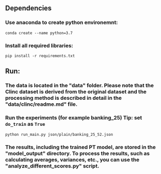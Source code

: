 ## Dependencies
### Use anaconda to create python environemnt:
`conda create --name python=3.7`

### Install all required libraries:
`pip install -r requirements.txt`


## Run:
### The data is located in the "data" folder. Please note that the Clinc dataset is derived from the original dataset and the processing method is described in detail in the "data/clinc/readme.md" file.

### Run the experiments (for example banking_25) Tip: set `do_train` as `True`
   ```
   python run_main.py json/plain/banking_25_52.json
   ```

### The results, including the trained PT model, are stored in the "model_output" directory. To process the results, such as calculating averages, variances, etc., you can use the "analyze_different_scores.py" script.

